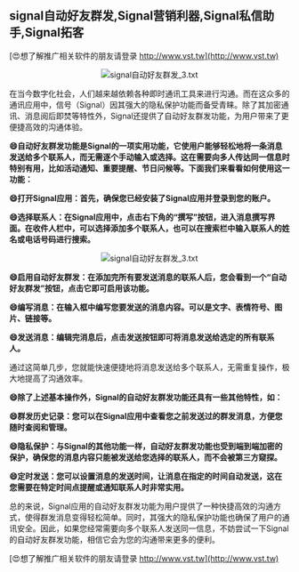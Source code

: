## **signal自动好友群发,Signal营销利器,Signal私信助手,Signal拓客**

[😍想了解推广相关软件的朋友请登录 http://www.vst.tw](http://www.vst.tw)

 <center><img src="https://vst.tw/MP4/tuiguang/png/8.png" alt="signal自动好友群发_3.txt"></center>

在当今数字化社会，人们越来越依赖各种即时通讯工具来进行沟通。而在这众多的通讯应用中，信号（Signal）因其强大的隐私保护功能而备受青睐。除了其加密通讯、消息阅后即焚等特性外，Signal还提供了自动好友群发功能，为用户带来了更便捷高效的沟通体验。

**😄自动好友群发功能是Signal的一项实用功能，它使用户能够轻松地将一条消息发送给多个联系人，而无需逐个手动输入或选择。这在需要向多人传达同一信息时特别有用，比如活动通知、重要提醒、节日问候等。下面我们来看看如何使用这一功能：**

**😄打开Signal应用：首先，确保您已经安装了Signal应用并登录到您的账户。**

**😄选择联系人：在Signal应用中，点击右下角的“撰写”按钮，进入消息撰写界面。在收件人栏中，可以选择添加多个联系人，也可以在搜索栏中输入联系人的姓名或电话号码进行搜索。**

 <center><img src="https://vst.tw/MP4/tuiguang/png/1.png" alt="signal自动好友群发_3.txt"></center>

**😄启用自动好友群发：在添加完所有要发送消息的联系人后，您会看到一个“自动好友群发”按钮，点击它即可启用该功能。**

**😄编写消息：在输入框中编写您要发送的消息内容。可以是文字、表情符号、图片、链接等。**

**😄发送消息：编辑完消息后，点击发送按钮即可将消息发送给选定的所有联系人。**

通过这简单几步，您就能快速便捷地将消息发送给多个联系人，无需重复操作，极大地提高了沟通效率。

**😄除了上述基本操作外，Signal的自动好友群发功能还具有一些其他特性，如：**

**😄群发历史记录：您可以在Signal应用中查看您之前发送过的群发消息，方便您随时查阅和管理。**

**😄隐私保护：与Signal的其他功能一样，自动好友群发功能也受到端到端加密的保护，确保您的消息内容只能被发送给您选择的联系人，而不会被第三方窥探。**

**😄定时发送：您可以设置消息的发送时间，让消息在指定的时间自动发送，这在您需要在特定时间点提醒或通知联系人时非常实用。**

总的来说，Signal应用的自动好友群发功能为用户提供了一种快捷高效的沟通方式，使得群发消息变得轻松简单。同时，其强大的隐私保护功能也确保了用户的通讯安全。因此，如果您经常需要向多个联系人发送同一信息，不妨尝试一下Signal的自动好友群发功能，相信它会为您的沟通带来更多的便利。

[😍想了解推广相关软件的朋友请登录 http://www.vst.tw](http://www.vst.tw)



